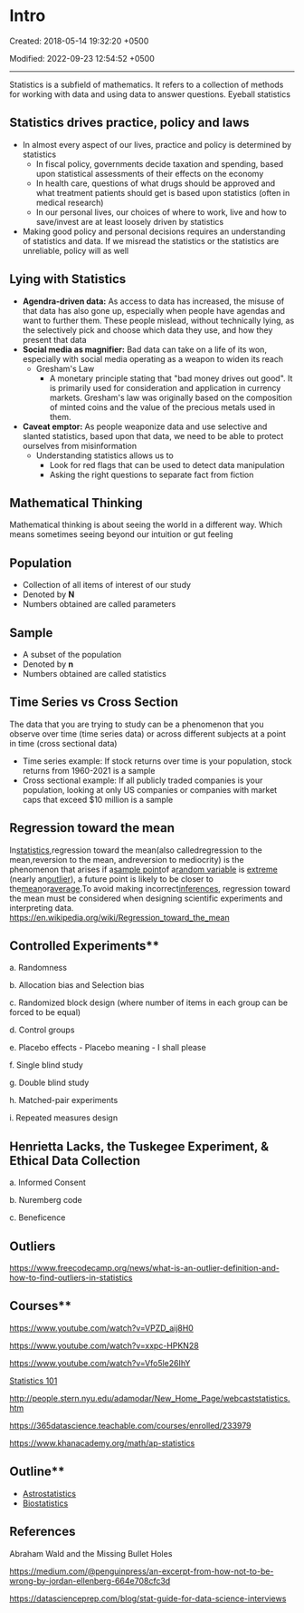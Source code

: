 # Intro

Created: 2018-05-14 19:32:20 +0500

Modified: 2022-09-23 12:54:52 +0500

---

Statistics is a subfield of mathematics. It refers to a collection of methods for working with data and using data to answer questions.
Eyeball statistics
## Statistics drives practice, policy and laws
-   In almost every aspect of our lives, practice and policy is determined by statistics
    -   In fiscal policy, governments decide taxation and spending, based upon statistical assessments of their effects on the economy
    -   In health care, questions of what drugs should be approved and what treatment patients should get is based upon statistics (often in medical research)
    -   In our personal lives, our choices of where to work, live and how to save/invest are at least loosely driven by statistics
-   Making good policy and personal decisions requires an understanding of statistics and data. If we misread the statistics or the statistics are unreliable, policy will as well
## Lying with Statistics
-   **Agendra-driven data:** As access to data has increased, the misuse of that data has also gone up, especially when people have agendas and want to further them. These people mislead, without technically lying, as the selectively pick and choose which data they use, and how they present that data
-   **Social media as magnifier:** Bad data can take on a life of its won, especially with social media operating as a weapon to widen its reach
    -   Gresham's Law
        -   A monetary principle stating that "bad money drives out good". It is primarily used for consideration and application in currency markets. Gresham's law was originally based on the composition of minted coins and the value of the precious metals used in them.
-   **Caveat emptor:** As people weaponize data and use selective and slanted statistics, based upon that data, we need to be able to protect ourselves from misinformation
    -   Understanding statistics allows us to
        -   Look for red flags that can be used to detect data manipulation
        -   Asking the right questions to separate fact from fiction
## Mathematical Thinking

Mathematical thinking is about seeing the world in a different way. Which means sometimes seeing beyond our intuition or gut feeling
## Population
-   Collection of all items of interest of our study
-   Denoted by **N**
-   Numbers obtained are called parameters
## Sample
-   A subset of the population
-   Denoted by **n**
-   Numbers obtained are called statistics
## Time Series vs Cross Section

The data that you are trying to study can be a phenomenon that you observe over time (time series data) or across different subjects at a point in time (cross sectional data)
-   Time series example: If stock returns over time is your population, stock returns from 1960-2021 is a sample
-   Cross sectional example: If all publicly traded companies is your population, looking at only US companies or companies with market caps that exceed $10 million is a sample
## Regression toward the mean

In[statistics](https://en.wikipedia.org/wiki/Statistics),regression toward the mean(also calledregression to the mean,reversion to the mean, andreversion to mediocrity) is the phenomenon that arises if a[sample point](https://en.wikipedia.org/wiki/Sample_point)of a[random variable](https://en.wikipedia.org/wiki/Random_variable) is [extreme](https://en.wikipedia.org/wiki/Extreme_value_theory) (nearly an[outlier](https://en.wikipedia.org/wiki/Outlier)), a future point is likely to be closer to the[mean](https://en.wikipedia.org/wiki/Mean)or[average](https://en.wikipedia.org/wiki/Average).To avoid making incorrect[inferences](https://en.wikipedia.org/wiki/Statistical_inference), regression toward the mean must be considered when designing scientific experiments and interpreting data.
<https://en.wikipedia.org/wiki/Regression_toward_the_mean>

## Controlled Experiments**

a.  Randomness

b.  Allocation bias and Selection bias

c.  Randomized block design (where number of items in each group can be forced to be equal)

d.  Control groups

e.  Placebo effects - Placebo meaning - I shall please

f.  Single blind study

g.  Double blind study

h.  Matched-pair experiments

i.  Repeated measures design
## Henrietta Lacks, the Tuskegee Experiment, & Ethical Data Collection

a.  Informed Consent

b.  Nuremberg code

c.  Beneficence
## Outliers

<https://www.freecodecamp.org/news/what-is-an-outlier-definition-and-how-to-find-outliers-in-statistics>

## Courses**

<https://www.youtube.com/watch?v=VPZD_aij8H0>

<https://www.youtube.com/watch?v=xxpc-HPKN28>

<https://www.youtube.com/watch?v=Vfo5le26IhY>

[Statistics 101](https://www.youtube.com/playlist?list=PLUkh9m2BorqmXcRzWFbzcjMd7fYErVexF)

<http://people.stern.nyu.edu/adamodar/New_Home_Page/webcaststatistics.htm>

<https://365datascience.teachable.com/courses/enrolled/233979>

<https://www.khanacademy.org/math/ap-statistics>

## Outline**
-   [Astrostatistics](https://en.wikipedia.org/wiki/Astrostatistics)
-   [Biostatistics](https://en.wikipedia.org/wiki/Biostatistics)
## References

Abraham Wald and the Missing Bullet Holes

<https://medium.com/@penguinpress/an-excerpt-from-how-not-to-be-wrong-by-jordan-ellenberg-664e708cfc3d>

<https://datascienceprep.com/blog/stat-guide-for-data-science-interviews>
